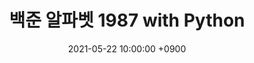 ---
title: 백준 알파벳 1987 with Python
date: 2021-05-22 10:00:00 +0900
categories: [Algorithm, problem]
tags: [algorithm,boj,problem,bfs,dfs,python3,백준,백트래킹]
---
